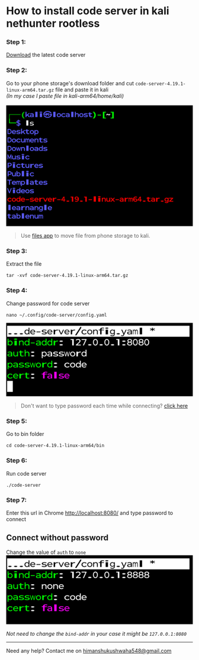# How to install code server in kali nethunter rootless

### Step 1: 
[Download](https://github.com/coder/code-server/releases/download/v4.19.1/code-server-4.19.1-linux-arm64.tar.gz) the latest code server

### Step 2:
Go to your phone storage's download folder and cut `code-server-4.19.1-linux-arm64.tar.gz`
 file and paste it in kali<br> *(In my case I paste file in kali-arm64/home/kali)*
<br><br>
![](ls.png)

> Use [files app](https://play.google.com/store/apps/details?id=com.marc.files) to move file from phone storage to kali.

### Step 3:
Extract the file 
```linux
tar -xvf code-server-4.19.1-linux-arm64.tar.gz
```

### Step 4: 
Change password for code server
```
nano ~/.config/code-server/config.yaml
```
![](pass.png)

> Don't want to type password each time while connecting? [click here](#connect-without-password)

### Step 5: 
Go to bin folder
```
cd code-server-4.19.1-linux-arm64/bin
```

### Step 6:
Run code server
```
./code-server
```
### Step 7:
Enter this url in Chrome
[http://localhost:8080/](http://localhost:8080/) and type password to connect 

## Connect without password
Change the value of `auth` to `none`
![](none.png)

*Not need to change the `bind-addr` in your case it might be `127.0.0.1:8080`*

<hr>

Need any help?
Contact me on <a href="mailto:himanshukushwaha548@gmail.com">himanshukushwaha548@gmail.com</a>
